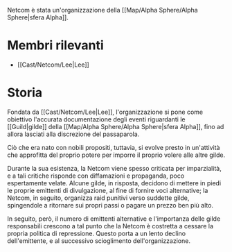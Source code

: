 Netcom è stata un'organizzazione della [[Map/Alpha Sphere/Alpha Sphere|sfera Alpha]].

# Membri rilevanti

- [[Cast/Netcom/Lee|Lee]]

# Storia

Fondata da [[Cast/Netcom/Lee|Lee]], l'organizzazione si pone come obiettivo l'accurata documentazione degli eventi riguardanti le [[Guild|gilde]] della [[Map/Alpha Sphere/Alpha Sphere|sfera Alpha]], fino ad allora lasciati alla discrezione del passaparola.

Ciò che era nato con nobili propositi, tuttavia, si evolve presto in un'attività che approfitta del proprio potere per imporre il proprio volere alle altre gilde.

Durante la sua esistenza, la Netcom viene spesso criticata per imparzialità, e a tali critiche risponde con diffamazioni e propaganda, poco espertamente velate. Alcune gilde, in risposta, decidono di mettere in piedi le proprie emittenti di divulgazione, al fine di fornire voci alternative; la Netcom, in seguito, organizza raid punitivi verso suddette gilde, spingendole a ritornare sui propri passi o pagare un prezzo ben più alto.

In seguito, però, il numero di emittenti alternative e l'importanza delle gilde responsabili crescono a tal punto che la Netcom è costretta a cessare la propria politica di repressione. Questo porta a un lento declino dell'emittente, e al successivo scioglimento dell'organizzazione.